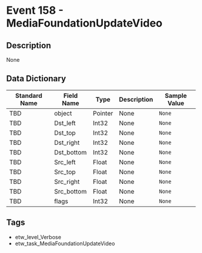 # Event 158 - MediaFoundationUpdateVideo

## Description
None

## Data Dictionary
|Standard Name|Field Name|Type|Description|Sample Value|
|---|---|---|---|---|
|TBD|object|Pointer|None|`None`|
|TBD|Dst_left|Int32|None|`None`|
|TBD|Dst_top|Int32|None|`None`|
|TBD|Dst_right|Int32|None|`None`|
|TBD|Dst_bottom|Int32|None|`None`|
|TBD|Src_left|Float|None|`None`|
|TBD|Src_top|Float|None|`None`|
|TBD|Src_right|Float|None|`None`|
|TBD|Src_bottom|Float|None|`None`|
|TBD|flags|Int32|None|`None`|

## Tags
* etw_level_Verbose
* etw_task_MediaFoundationUpdateVideo
